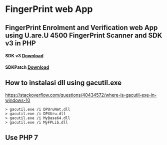 # FingerPrint web App
## FingerPrint Enrolment and Verification web App using U.are.U 4500 FingerPrint Scanner and SDK v3 in PHP

#### SDK v3 [Download](https://drive.google.com/open?id=1Hg3HAqwLuqmi9F4eUAgb5WaeLyJvPQq5)  
#### SDKPatch [Download](https://drive.google.com/file/d/1yB0oW3NtBfCBKFHSe0Blc7B7grMD854W/view?usp=sharing)

## How to instalasi dll using gacutil.exe
https://stackoverflow.com/questions/40434572/where-is-gacutil-exe-in-windows-10<br />

```
> gacutil.exe /i DPUruNet.dll
> gacutil.exe /i DPXUru.dll
> gacutil.exe /i MyBase64.dll
> gacutil.exe /i MyFPLib.dll
```

## Use PHP 7
